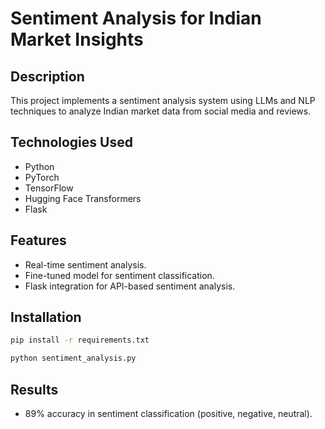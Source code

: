 # Sentiment Analysis for Indian Market Insights

## Description
This project implements a sentiment analysis system using LLMs and NLP techniques to analyze Indian market data from social media and reviews.

## Technologies Used
- Python
- PyTorch
- TensorFlow
- Hugging Face Transformers
- Flask

## Features
- Real-time sentiment analysis.
- Fine-tuned model for sentiment classification.
- Flask integration for API-based sentiment analysis.

## Installation
```bash
pip install -r requirements.txt

python sentiment_analysis.py
```

## Results
- 89% accuracy in sentiment classification (positive, negative, neutral).
